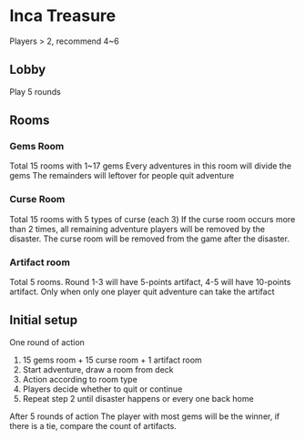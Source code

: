# Inca Treasure
Players > 2, recommend 4~6

## Lobby
Play 5 rounds

## Rooms
### Gems Room
Total 15 rooms with 1~17 gems
Every adventures in this room will divide the gems
The remainders will leftover for people quit adventure

### Curse Room
Total 15 rooms with 5 types of curse (each 3)
If the curse room occurs more than 2 times, all remaining adventure players will be removed by the disaster.
The curse room will be removed from the game after the disaster.

### Artifact room
Total 5 rooms. 
Round 1-3 will have 5-points artifact, 4-5 will have 10-points artifact.
Only when only one player quit adventure can take the artifact


## Initial setup
One round of action
1. 15 gems room + 15 curse room + 1 artifact room
2. Start adventure, draw a room from deck
3. Action according to room type
4. Players decide whether to quit or continue
5. Repeat step 2 until disaster happens or every one back home

After 5 rounds of action
The player with most gems will be the winner, if there is a tie, compare the count of artifacts.